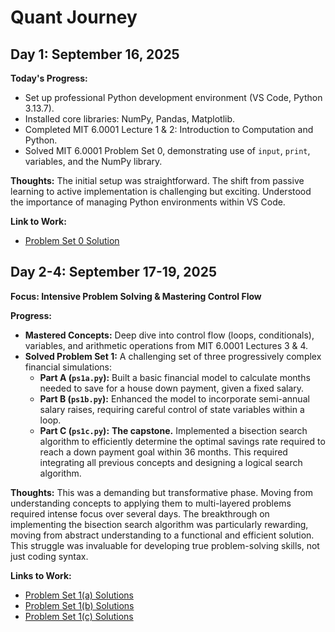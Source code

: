 # Quant Journey

## Day 1: September 16, 2025

**Today's Progress:**
- Set up professional Python development environment (VS Code, Python 3.13.7).
- Installed core libraries: NumPy, Pandas, Matplotlib.
- Completed MIT 6.0001 Lecture 1 & 2: Introduction to Computation and Python.
- Solved MIT 6.0001 Problem Set 0, demonstrating use of `input`, `print`, variables, and the NumPy library.

**Thoughts:** The initial setup was straightforward. The shift from passive learning to active implementation is challenging but exciting. Understood the importance of managing Python environments within VS Code.

**Link to Work:**
- [Problem Set 0 Solution](./ps0.py)

## Day 2-4: September 17-19, 2025

**Focus: Intensive Problem Solving & Mastering Control Flow**

**Progress:**
- **Mastered Concepts:** Deep dive into control flow (loops, conditionals), variables, and arithmetic operations from MIT 6.0001 Lectures 3 & 4.
- **Solved Problem Set 1:** A challenging set of three progressively complex financial simulations:
  - **Part A (`ps1a.py`):** Built a basic financial model to calculate months needed to save for a house down payment, given a fixed salary.
  - **Part B (`ps1b.py`):** Enhanced the model to incorporate semi-annual salary raises, requiring careful control of state variables within a loop.
  - **Part C (`ps1c.py`):** **The capstone.** Implemented a bisection search algorithm to efficiently determine the optimal savings rate required to reach a down payment goal within 36 months. This required integrating all previous concepts and designing a logical search algorithm.

**Thoughts:**
This was a demanding but transformative phase. Moving from understanding concepts to applying them to multi-layered problems required intense focus over several days. The breakthrough on implementing the bisection search algorithm was particularly rewarding, moving from abstract understanding to a functional and efficient solution. This struggle was invaluable for developing true problem-solving skills, not just coding syntax.

**Links to Work:**
- [Problem Set 1(a) Solutions](./ps1a.py)
- [Problem Set 1(b) Solutions](./ps1b.py)
- [Problem Set 1(c) Solutions](./ps1c.py)
